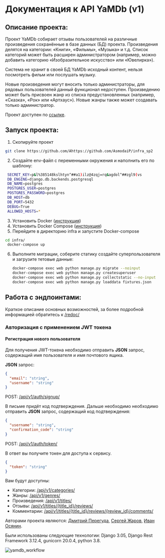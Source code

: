 # Документация к API YaMDb (v1)

## Описание проекта:

Проект YaMDb собирает отзывы пользователей на различные произведения
сохранённые в базе данных (БД) проекта. Произведения делятся на категории:
«Книги», «Фильмы», «Музыка» и т.д. Список категорий может быть расширен
администратором (например, можно добавить категорию «Изобразительное искусство»
или «Ювелирка»).

Система не хранит в своей БД YaMDb исходный контент, нельзя посмотреть фильм
или послушать музыку.

Новые произведения могут вносить только администраторы, для рядовых
пользователей данный функционал недоступен. Произведению может быть присвоен
жанр из списка предустановленных (например, «Сказка», «Рок» или «Артхаус»).
Новые жанры также может создавать только администратор.

Проект доступен по [ссылке](http://pasmodaiyamdb.tk/api/v1/).

## Запуск проекта:

1. Скопируйте проект

```bash
git clone https://github.com/Ahttps://github.com/AsmodaiP/infra_sp2  
```

2. Создайте env-файл с переменными окружения и наполнить его по шаблону:

```bash
 SECRET_KEY=p&l%385148kslhtyn^##a1)ilz@4zqj=rq&agdol^##zgl9(vs
 DB_ENGINE=django.db.backends.postgresql
 DB_NAME=postgres
 POSTGRES_USER=postgres
 POSTGRES_PASSWORD=postgres
 DB_HOST=db
 DB_PORT=5432
 DEBUG=True
 ALLOWED_HOSTS=*
```

3. Установить Docker ([инструкция](https://docs.docker.com/engine/install/))
4. Установить Docker Compose ([инструкция](https://docs.docker.com/compose/install/))
5. Перейдите в директорию infra и запустите Docker-compose

```bash
cd infra/
 docker-compose up 
```

6. Выполните миграции, соберите статику создайте суперпользователя и загрузите тетовые данные:

   ```bash
   docker-compose exec web python manage.py migrate --noinput
   docker-compose exec web python manage.py createsuperuser
   docker-compose exec web python manage.py collectstatic --no-input
   docker-compose exec web python manage.py loaddata fixtures.json

   ```

## Работа с эндпоинтами:

Краткое описание основных возможностей, за более подробной информацией
обратитесь к [/redoc/](http://127.0.0.1:8000/redoc/)

### Авторизация с применением JWT токена

#### Регистрация нового пользователя

Для получения JWT-токена необходимо отправить **JSON** запрос, содержащий
имя пользователя и имя почтового ящика.

**JSON** запрос:

```JSON
{
  "email": "string",
  "username": "string"
}
```

POST: [/api/v1/auth/signup/](http://127.0.0.1:8000/api/v1/auth/signup/)

В письме придёт код подтверждения. Дальше необходимо необходимо отправить
**JSON** запрос, содержащий код подтверждения:

```JSON
{
  "username": "string",
  "confirmation_code": "string"
}
```

POST: [/api/v1/auth/token/](http://127.0.0.1:8000/api/v1/auth/token/)

В ответ вы получите токен для доступа к сервису.

```JSON
{
  "token": "string"
}
```

Вам будут доступны:

- Категории:
  [/api/v1/categories/](http://127.0.0.1:8000/api/v1/categories/)
- Жанры:
  [/api/v1/genres/](http://127.0.0.1:8000/api/v1/genres/)
- Произведения:
  [/api/v1/titles/](http://127.0.0.1:8000/api/v1/titles/)
- Отзывы:
  [/api/v1/titles/{title_id}/reviews/](http://127.0.0.1:8000/api/v1/titles/1/reviews/)
- Комментарии:
  [/api/v1/titles/{title_id}/reviews/{review_id}/comments/](http://127.0.0.1:8000/api/v1/titles/1/reviews/1/comments/)

Авторами проекта являются: [Дмитрий Перегуда](https://github.com/AsmodaiP), [Сергей Жаров](https://github.com/zhss1983), [Иван Осянин](https://github.com/IvanOsyanin).

Были использованы следующие технологии: Django 3.05, Django Rest Framework 3.12.4, gunicorn 20.0.4, python 3.8.

![yamdb_workflow](https://github.com/AsmodaiP/yamdb_final/actions/workflows/yamdb_workflow.yml/badge.svg)
